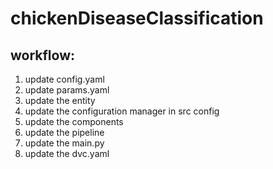 # chickenDiseaseClassification

## workflow:

1. update config.yaml
2. update params.yaml
3. update the entity
4. update the configuration manager in src config
5. update the components
6. update the pipeline
7. update the main.py
8. update the dvc.yaml